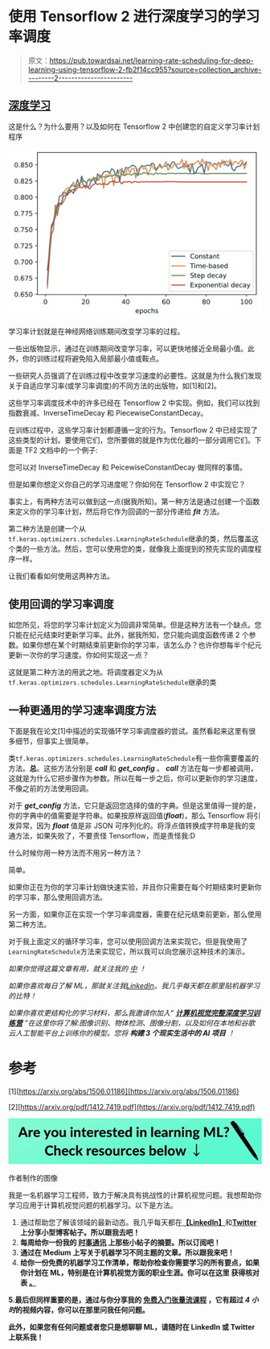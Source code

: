 # 使用 Tensorflow 2 进行深度学习的学习率调度

> 原文：<https://pub.towardsai.net/learning-rate-scheduling-for-deep-learning-using-tensorflow-2-fb2f14cc955?source=collection_archive---------2----------------------->

## [深度学习](https://towardsai.net/p/category/machine-learning/deep-learning)

这是什么？为什么要用？以及如何在 Tensorflow 2 中创建您的自定义学习率计划程序

![](img/e3b16e4fb89694a6720130505a7939e1.png)

学习率计划就是在神经网络训练期间改变学习率的过程。

一些出版物显示，通过在训练期间改变学习率，可以更快地接近全局最小值。此外，你的训练过程将避免陷入局部最小值或鞍点。

一些研究人员强调了在训练过程中改变学习速度的必要性。这就是为什么我们发现关于自适应学习率(或学习率调度)的不同方法的出版物，如[1]和[2]。

这些学习率调度技术中的许多已经在 Tensorflow 2 中实现。例如，我们可以找到指数衰减、InverseTimeDecay 和 PiecewiseConstantDecay。

在训练过程中，这些学习率计划都遵循一定的行为。Tensorflow 2 中已经实现了这些类型的计划。要使用它们，您所要做的就是作为优化器的一部分调用它们。下面是 TF2 文档中的一个例子:

您可以对 InverseTimeDecay 和 PeicewiseConstantDecay 做同样的事情。

但是如果你想定义你自己的学习进度呢？你如何在 Tensorflow 2 中实现它？

事实上，有两种方法可以做到这一点(据我所知)。第一种方法是通过创建一个函数来定义你的学习率计划，然后将它作为回调的一部分传递给 ***fit*** 方法。

第二种方法是创建一个从`tf.keras.optimizers.schedules.LearningRateSchedule`继承的类，然后覆盖这个类的一些方法。然后，您可以使用您的类，就像我上面提到的预先实现的调度程序一样。

让我们看看如何使用这两种方法。

## 使用回调的学习率调度

如您所见，将您的学习率计划定义为回调非常简单。但是这种方法有一个缺点。您只能在纪元结束时更新学习率。此外，据我所知，您只能向调度函数传递 2 个参数。如果你想在某个时期结束前更新你的学习率，该怎么办？也许你想每半个纪元更新一次你的学习速度。你如何实现这一点？

这就是第二种方法的用武之地。将调度器定义为从`tf.keras.optimizers.schedules.LearningRateSchedule`继承的类

## 一种更通用的学习速率调度方法

下面是我在论文[1]中描述的实现循环学习率调度器的尝试。虽然看起来这里有很多细节，但事实上很简单。

类`tf.keras.optimizers.schedules.LearningRateSchedule`有一些你需要覆盖的方法。**总**。这些方法分别是 ***__call__*** 和 ***get_config*** 。 ***__call__*** 方法在每一步都被调用，这就是为什么它把步骤作为参数。所以在每一步之后，你可以更新你的学习速度，不像之前的方法使用回调。

对于 ***get_config*** 方法，它只是返回您选择的值的字典。但是这里值得一提的是，你的字典中的值需要是字符串。如果按原样返回值(***float***)，那么 Tensorflow 将引发异常，因为 ***float*** 值是非 JSON 可序列化的。将浮点值转换成字符串是我的变通方法，如果失败了，不要责怪 Tensorflow，而是责怪我:D

什么时候你用一种方法而不用另一种方法？

简单。

如果你正在为你的学习率计划做快速实验，并且你只需要在每个时期结束时更新你的学习率，那么使用回调方法。

另一方面，如果你正在实现一个学习率调度器，需要在纪元结束前更新，那么使用第二种方法。

对于我上面定义的循环学习率，您可以使用回调方法来实现它。但是我使用了`LearningRateSchedule`方法来实现它，所以我可以向您展示这种技术的演示。

*如果你觉得这篇文章有用，就关注我的* [*中*](https://nourislam.medium.com/) *！*

*如果你喜欢每日了解 ML，那就关注我*[*LinkedIn*](https://www.linkedin.com/in/nour-islam-mokhtari-07b521a5/)*。我几乎每天都在那里贴机器学习的比特！*

*如果你喜欢更结构化的学习材料，那么我邀请你加入“* [***计算机视觉完整深度学习训练营***](https://www.aifee.co/p/the-complete-deep-learning-for-computer-vision-bootcamp) *”在这里你将了解:图像识别、物体检测、图像分割，以及如何在本地和谷歌云人工智能平台上训练你的模型。您将* ***构建 3 个现实生活中的 AI 项目*** *！*

# 参考

[1][https://arxiv.org/abs/1506.01186](https://arxiv.org/abs/1506.01186)

[2][https://arxiv.org/pdf/1412.7419.pdf](https://arxiv.org/pdf/1412.7419.pdf)

![](img/19ef6d22c9f52b6848a7b0461beee61a.png)

作者制作的图像

我是一名机器学习工程师，致力于解决具有挑战性的计算机视觉问题。我想帮助你学习应用于计算机视觉问题的机器学习。以下是方法。

1.  通过帮助您了解该领域的最新动态。我几乎每天都在[**【LinkedIn】**](https://www.linkedin.com/in/nour-islam-mokhtari-07b521a5/)和[**Twitter**](https://twitter.com/NourIslamMo)**上分享小型博客帖子。所以跟我去吧！**
2.  **每周给你一份我的 [**时事通讯**](https://nourislam.ck.page/dc3e8b7e12) 上那些小帖子的摘要。所以订阅吧！**
3.  **通过在 Medium 上写关于机器学习不同主题的文章。所以跟我来吧！**
4.  **给你一份免费的机器学习工作清单，帮助你检查你需要学习的所有要点，如果你计划在 ML，特别是在计算机视觉方面的职业生涯。你可以在这里 获得核对表 [**。**](https://www.aifee.co/free-resources)**

**5.最后但同样重要的是，通过与你分享我的 [**免费入门张量流课程**](https://aifee.teachable.com/p/introduction-to-tensorflow-2-for-computer-vision) ，它有超过 ***4 小时*的视频内容**，你可以在那里问我任何问题。**

**此外，如果您有任何问题或者您只是想聊聊 ML，请随时在 LinkedIn 或 Twitter 上联系我！**